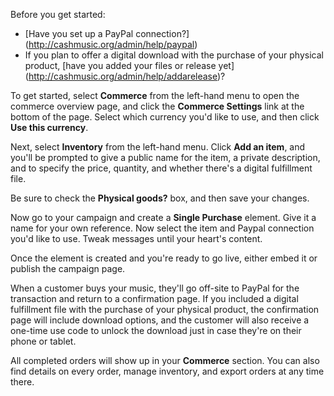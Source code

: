 Before you get started:

- [Have you set up a PayPal connection?] (http://cashmusic.org/admin/help/paypal)
- If you plan to offer a digital download with the purchase of your physical product, [have you added your files or release yet] (http://cashmusic.org/admin/help/addarelease)? 

To get started, select **Commerce** from the left-hand menu to open the commerce overview page, and click the **Commerce Settings** link at the bottom of the page. Select which currency you'd like to use, and then click **Use this currency**.

Next, select **Inventory** from the left-hand menu. Click **Add an item**, and you'll be prompted to give a public name for the item, a private description, and to specify the price, quantity, and whether there's a digital fulfillment file.

Be sure to check the **Physical goods?** box, and then save your changes.

Now go to your campaign and create a **Single Purchase** element. Give it a name for your own reference. Now select the item and Paypal connection you'd like to use. Tweak messages until your heart's content.

Once the element is created and you're ready to go live, either embed it or publish the campaign page. 

When a customer buys your music, they'll go off-site to PayPal for the transaction and return to a confirmation page. If you included a digital fulfillment file with the purchase of your physical product, the confirmation page will include download options, and the customer will also receive a one-time use code to unlock the download just in case they're on their phone or tablet. 

All completed orders will show up in your **Commerce** section. You can also find details on every order, manage inventory, and export orders at any time there. 
